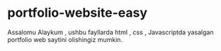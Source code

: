 # portfolio-website-easy
Assalomu Alaykum , ushbu fayllarda html , css , Javascriptda yasalgan portfolio web saytini olishingiz mumkin.
